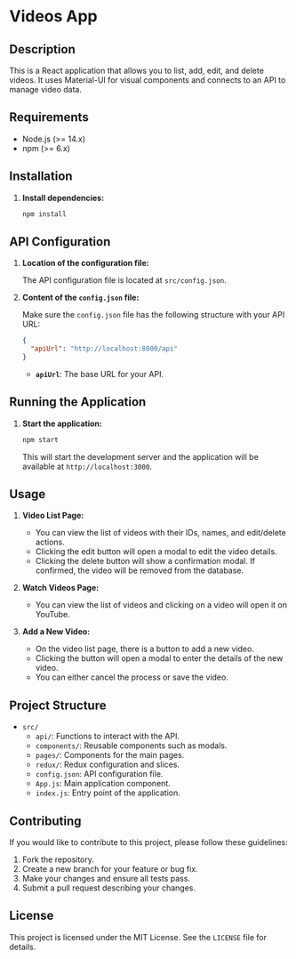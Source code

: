 # Videos App

## Description

This is a React application that allows you to list, add, edit, and delete videos. It uses Material-UI for visual components and connects to an API to manage video data.

## Requirements

- Node.js (>= 14.x)
- npm (>= 6.x)

## Installation

1. **Install dependencies:**

   ```bash
   npm install
   ```

## API Configuration

1. **Location of the configuration file:**

   The API configuration file is located at `src/config.json`.

2. **Content of the `config.json` file:**

   Make sure the `config.json` file has the following structure with your API URL:

   ```json
   {
     "apiUrl": "http://localhost:8000/api"
   }
   ```

   - **`apiUrl`**: The base URL for your API.

## Running the Application

1. **Start the application:**

   ```bash
   npm start
   ```

   This will start the development server and the application will be available at `http://localhost:3000`.

## Usage

1. **Video List Page:**

   - You can view the list of videos with their IDs, names, and edit/delete actions.
   - Clicking the edit button will open a modal to edit the video details.
   - Clicking the delete button will show a confirmation modal. If confirmed, the video will be removed from the database.

2. **Watch Videos Page:**

   - You can view the list of videos and clicking on a video will open it on YouTube.

3. **Add a New Video:**

   - On the video list page, there is a button to add a new video.
   - Clicking the button will open a modal to enter the details of the new video.
   - You can either cancel the process or save the video.

## Project Structure

- `src/`
  - `api/`: Functions to interact with the API.
  - `components/`: Reusable components such as modals.
  - `pages/`: Components for the main pages.
  - `redux/`: Redux configuration and slices.
  - `config.json`: API configuration file.
  - `App.js`: Main application component.
  - `index.js`: Entry point of the application.

## Contributing

If you would like to contribute to this project, please follow these guidelines:

1. Fork the repository.
2. Create a new branch for your feature or bug fix.
3. Make your changes and ensure all tests pass.
4. Submit a pull request describing your changes.

## License

This project is licensed under the MIT License. See the `LICENSE` file for details.
